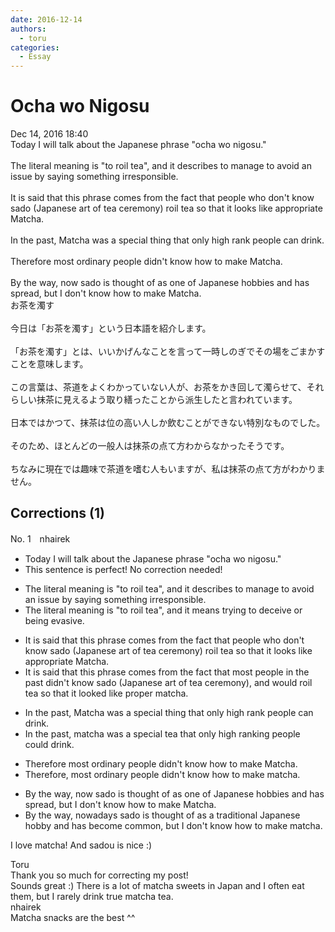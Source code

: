 ```yaml
---
date: 2016-12-14
authors:
  - toru
categories:
  - Essay
---
```


<h1 id="subject_show">Ocha wo Nigosu</h1>
<div class="date">Dec 14, 2016 18:40</div>
<div id="post"><div id="body_show_ori">
Today I will talk about the Japanese phrase "ocha wo nigosu."<br/><br/>The literal meaning is "to roil tea", and it describes to manage to avoid an issue by saying something irresponsible.<br/><br/>It is said that this phrase comes from the fact that people who don't know sado (Japanese art of tea ceremony) roil tea so that it looks like appropriate Matcha.<br/><br/>In the past, Matcha was a special thing that only high rank people can drink.<br/><br/>Therefore most ordinary people didn't know how to make Matcha.<br/><br/>By the way, now sado is thought of as one of Japanese hobbies and has spread, but I don't know how to make Matcha.
</div></div>

<!-- more -->

<div id="post_ja"><div id="body_show_mo">
お茶を濁す<br/><br/>今日は「お茶を濁す」という日本語を紹介します。<br/><br/>「お茶を濁す」とは、いいかげんなことを言って一時しのぎでその場をごまかすことを意味します。<br/><br/>この言葉は、茶道をよくわかっていない人が、お茶をかき回して濁らせて、それらしい抹茶に見えるよう取り繕ったことから派生したと言われています。<br/><br/>日本ではかつて、抹茶は位の高い人しか飲むことができない特別なものでした。<br/><br/>そのため、ほとんどの一般人は抹茶の点て方わからなかったそうです。<br/><br/>ちなみに現在では趣味で茶道を嗜む人もいますが、私は抹茶の点て方がわかりません。
</div></div>

## Corrections (1)
<div id="block"><div class="first_name"> No. 1　<span class="just_name">nhairek</span></div><div id="block2">
<ul class="correction_field">
<li class="incorrect">Today I will talk about the Japanese phrase "ocha wo nigosu."</li>
<li class="corrected perfect">This sentence is perfect! No correction needed!</li>
</ul>
<ul class="correction_field">
<li class="incorrect">The literal meaning is "to roil tea", and it describes to manage to avoid an issue by saying something irresponsible.</li>
<li class="corrected correct">
The literal meaning is "to roil tea", and it<span class="f_blue"> means trying to deceive or being evasive.</span>
</li>
</ul>
<ul class="correction_field">
<li class="incorrect">It is said that this phrase comes from the fact that people who don't know sado (Japanese art of tea ceremony) roil tea so that it looks like appropriate Matcha.</li>
<li class="corrected correct">
It is said that this phrase comes from the fact that <span class="f_blue">most</span> people<span class="f_blue"> in the past</span> <span class="f_blue">didn't</span> know sado (Japanese art of tea ceremony),<span class="f_blue"> and would roil </span>tea so that it <span class="f_blue">looked</span> like <span class="f_blue">proper matcha</span>.
</li>
</ul>
<ul class="correction_field">
<li class="incorrect">In the past, Matcha was a special thing that only high rank people can drink.</li>
<li class="corrected correct">
In the past, <span class="f_blue">matcha</span> was a special <span class="f_blue">tea</span> that only high <span class="f_blue">ranking</span> people <span class="f_blue">could</span> drink.
</li>
</ul>
<ul class="correction_field">
<li class="incorrect">Therefore most ordinary people didn't know how to make Matcha.</li>
<li class="corrected correct">
Therefore<span class="f_blue">,</span> most ordinary people didn't know how to make <span class="f_blue">matcha.</span>
</li>
</ul>
<ul class="correction_field">
<li class="incorrect">By the way, now sado is thought of as one of Japanese hobbies and has spread, but I don't know how to make Matcha.</li>
<li class="corrected correct">
By the way, <span class="f_blue">nowadays</span> sado is thought of<span class="f_blue"> as a traditional Japanese hobby</span> and has <span class="f_blue">become common,</span> but I don't know how to make <span class="f_blue">matcha</span>.
</li>
</ul>
<p class="comment_small">
 I love matcha! And sadou is nice :)
</p>

</div><div class="name"><span class="just_name">Toru</span><br>
Thank you so much for correcting my post!<br/>Sounds great :) There is a lot of matcha sweets in Japan and I often eat them, but I rarely drink true matcha tea.
</div>
<div class="name"><span class="just_name">nhairek</span><br>
Matcha snacks are the best ^^
</div>
</div>
